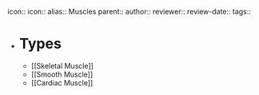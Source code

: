 icon:: 
icon::
alias:: Muscles
parent::
author::
reviewer::
review-date::
tags::

- # Types
	- [[Skeletal Muscle]]
	- [[Smooth Muscle]]
	- [[Cardiac Muscle]]